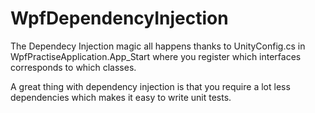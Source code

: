 # WpfDependencyInjection

The Dependecy Injection magic all happens thanks to UnityConfig.cs in WpfPractiseApplication.App_Start where you register which interfaces corresponds to which classes.

A great thing with dependency injection is that you require a lot less dependencies which makes it easy to write unit tests.
